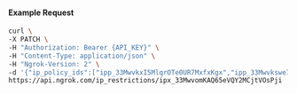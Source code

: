 <!-- Code generated for API Clients. DO NOT EDIT. -->

#### Example Request

```bash
curl \
-X PATCH \
-H "Authorization: Bearer {API_KEY}" \
-H "Content-Type: application/json" \
-H "Ngrok-Version: 2" \
-d '{"ip_policy_ids":["ipp_33MwvkxI5MlqrOTe0UR7MxfxKgx","ipp_33Mwvkswe74W0n0TNcjuAVoFkon"]}' \
https://api.ngrok.com/ip_restrictions/ipx_33MwvomKAQ65eVQY2MCjtVOsPji
```
